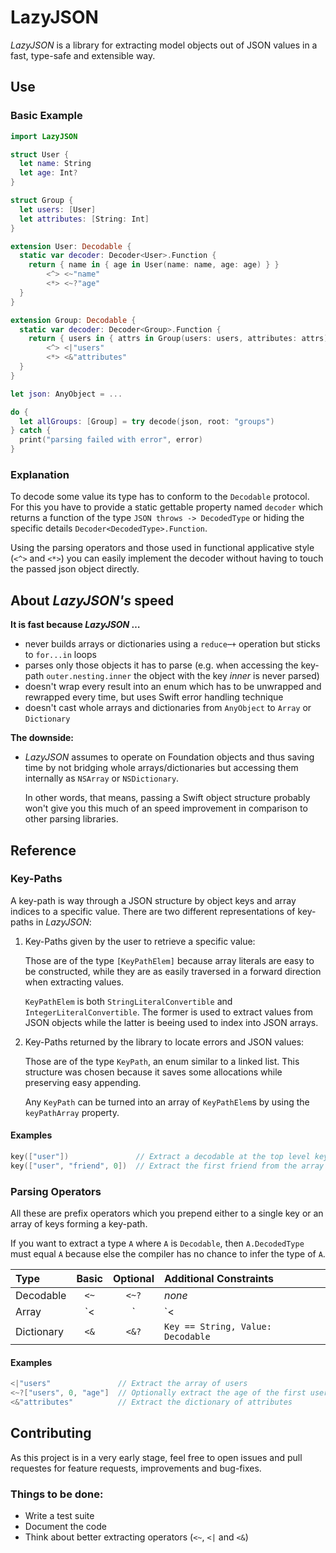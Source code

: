 # LazyJSON

*LazyJSON* is a library for extracting model objects out of JSON values in a fast, type-safe and extensible way.

## Use

### Basic Example

```swift
import LazyJSON

struct User {
  let name: String
  let age: Int?
}

struct Group {
  let users: [User]
  let attributes: [String: Int]
}

extension User: Decodable {
  static var decoder: Decoder<User>.Function {
    return { name in { age in User(name: name, age: age) } }
        <^> <~"name"
        <*> <~?"age"
  }
}

extension Group: Decodable {
  static var decoder: Decoder<Group>.Function {
    return { users in { attrs in Group(users: users, attributes: attrs) } }
        <^> <|"users"
        <*> <&"attributes"
  }
}

let json: AnyObject = ...

do {
  let allGroups: [Group] = try decode(json, root: "groups")
} catch {
  print("parsing failed with error", error)
}
```

### Explanation

To decode some value its type has to conform to the `Decodable` protocol. For this you have to provide a static gettable property named `decoder` which returns a function of the type `JSON throws -> DecodedType` or hiding the specific details `Decoder<DecodedType>.Function`.

Using the parsing operators and those used in functional applicative style (`<^>` and `<*>`) you can easily implement the decoder without having to touch the passed json object directly.

## About *LazyJSON's* speed

**It is fast because *LazyJSON* …**

  - never builds arrays or dictionaries using a `reduce`–`+` operation but sticks to `for...in` loops
  - parses only those objects it has to parse (e.g. when accessing the key-path `outer.nesting.inner` the object with the key *inner* is never parsed)
  - doesn't wrap every result into an enum which has to be unwrapped and rewrapped every time, but uses Swift error handling technique
  - doesn't cast whole arrays and dictionaries from `AnyObject` to `Array` or `Dictionary`

**The downside:**

  - *LazyJSON* assumes to operate on Foundation objects and thus saving time by not bridging whole arrays/dictionaries but accessing them internally as `NSArray` or `NSDictionary`.

    In other words, that means, passing a Swift object structure probably won't give you this much of an speed improvement in comparison to other parsing libraries.

## Reference

### Key-Paths

A key-path is way through a JSON structure by object keys and array indices to a specific value. There are two different representations of key-paths in *LazyJSON*:

  1. Key-Paths given by the user to retrieve a specific value:

     Those are of the type `[KeyPathElem]` because array literals are easy to be constructed, while they are as easily traversed in a forward direction when extracting values.

     `KeyPathElem` is both `StringLiteralConvertible` and `IntegerLiteralConvertible`. The former is used to extract values from JSON objects while the latter is beeing used to index into JSON arrays.

  2. Key-Paths returned by the library to locate errors and JSON values:

     Those are of the type `KeyPath`, an enum similar to a linked list. This structure was chosen because it saves some allocations while preserving easy appending.

     Any `KeyPath` can be turned into an array of `KeyPathElem`s by using the `keyPathArray` property.

#### Examples

```swift
key(["user"])               // Extract a decodable at the top level key "user"
key(["user", "friend", 0])  // Extract the first friend from the array of friends of the user object
```

### Parsing Operators

All these are prefix operators which you prepend either to a single key or an array of keys forming a key-path.

If you want to extract a type `A` where `A` is `Decodable`, then `A.DecodedType` must equal `A` because else the compiler has no chance to infer the type of `A`.

| Type       | Basic | Optional | Additional Constraints
|:-----------|:-----:|:--------:|:----------------------
| Decodable  | `<~`  | `<~?`    | *none*
| Array      | `<|`  | `<|?`    | `Element: Decodable`
| Dictionary | `<&`  | `<&?`    | `Key == String, Value: Decodable`


#### Examples

```swift
<|"users"               // Extract the array of users
<~?["users", 0, "age"]  // Optionally extract the age of the first user
<&"attributes"          // Extract the dictionary of attributes
```

## Contributing

As this project is in a very early stage, feel free to open issues and pull requestes for feature requests, improvements and bug-fixes.

### Things to be done:

  - Write a test suite
  - Document the code
  - Think about better extracting operators (`<~`, `<|` and `<&`)
